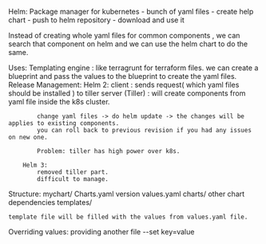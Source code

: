Helm: Package manager for kubernetes
    -   bunch of yaml files
    -   create help chart
    -   push to helm repository
    -   download and use it

Instead of creating whole yaml files for common components , we can search that component on helm and we can use the helm chart to do the same.

Uses:
    Templating engine : 
        like terragrunt for terraform files.
         we can create a blueprint and pass the values to the blueprint to create the yaml files.
    Release Management:
        Helm 2:
            client  :   sends request( which yaml files should be installed ) to tiller
            server (Tiller) : will create components from yaml file inside the k8s cluster.

            change yaml files -> do helm update -> the changes will be applies to existing components.
            you can roll back to previous revision if you had any issues on new one.

            Problem: tiller has high power over k8s. 
        
        Helm 3:
            removed tiller part.
            difficult to manage.

Structure:
    mychart/
        Charts.yaml     version
        values.yaml
        charts/         other chart dependencies
        templates/

    template file will be filled with the values from values.yaml file.

Overriding values:
    providing another file
    --set key=value